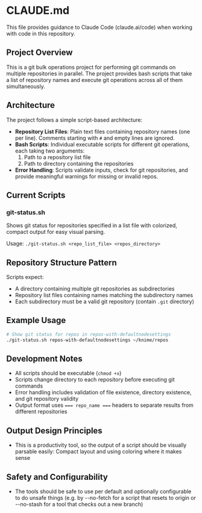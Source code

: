 # CLAUDE.md

This file provides guidance to Claude Code (claude.ai/code) when working with code in this repository.

## Project Overview

This is a git bulk operations project for performing git commands on multiple repositories in parallel. The project provides bash scripts that take a list of repository names and execute git operations across all of them simultaneously.

## Architecture

The project follows a simple script-based architecture:

- **Repository List Files**: Plain text files containing repository names (one per line). Comments starting with `#` and empty lines are ignored.
- **Bash Scripts**: Individual executable scripts for different git operations, each taking two arguments:
  1. Path to a repository list file
  2. Path to directory containing the repositories
- **Error Handling**: Scripts validate inputs, check for git repositories, and provide meaningful warnings for missing or invalid repos.

## Current Scripts

### git-status.sh
Shows git status for repositories specified in a list file with colorized, compact output for easy visual parsing.

Usage: `./git-status.sh <repo_list_file> <repos_directory>`

## Repository Structure Pattern

Scripts expect:
- A directory containing multiple git repositories as subdirectories
- Repository list files containing names matching the subdirectory names
- Each subdirectory must be a valid git repository (contain `.git` directory)

## Example Usage

```bash
# Show git status for repos in repos-with-defaultnodesettings
./git-status.sh repos-with-defaultnodesettings ~/knime/repos
```

## Development Notes

- All scripts should be executable (`chmod +x`)
- Scripts change directory to each repository before executing git commands
- Error handling includes validation of file existence, directory existence, and git repository validity
- Output format uses `=== repo_name ===` headers to separate results from different repositories

## Output Design Principles

- This is a productivity tool, so the output of a script should be visually parsable easily: Compact layout and using coloring where it makes sense

## Safety and Configurability

- The tools should be safe to use per default and optionally configurable to do unsafe things (e.g. by --no-fetch for a script that resets to origin or --no-stash for a tool that checks out a new branch)